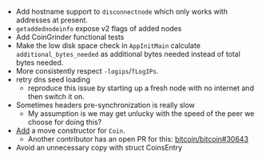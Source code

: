 - Add hostname support to `disconnectnode` which only works with addresses at present.
- `getaddednodeinfo` expose v2 flags of added nodes
- Add CoinGrinder functional tests
- Make the low disk space check in `AppInitMain` calculate
  `additional_bytes_needed` as additional bytes needed instead of total bytes
  needed.
- More consistently respect `-logips`/`fLogIPs`.
- retry dns seed loading 
    - reproduce this issue by starting up a fresh node with no internet and then
      switch it on.
- Sometimes headers pre-synchronization is really slow
    - My assumption is we may get unlucky with the speed of the peer we choose
      for doing this?
- [Add](https://github.com/bitcoin/bitcoin/pull/28280/commits/8737c0cefa6ec49a4d17d9bef9e5e1a7990af1ac#r1703187118)
  a move constructor for `Coin`.
  - Another contributor has an open PR for this:
    [bitcoin/bitcoin#30643](https://github.com/bitcoin/bitcoin/pull/30643)
- Avoid an unnecessary copy with struct CoinsEntry
